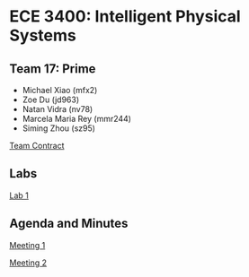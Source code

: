 # ECE 3400: Intelligent Physical Systems
## Team 17: Prime
* Michael Xiao (mfx2)
* Zoe Du (jd963)
* Natan Vidra (nv78)
* Marcela Maria Rey (mmr244)
* Siming Zhou (sz95)

[Team Contract](https://3400-17.github.io/Team-17-Prime/contract)

## Labs
[Lab 1](https://3400-17.github.io/Team-17-Prime/labs/lab1)

 


## Agenda and Minutes
[Meeting 1](https://3400-17.github.io/Team-17-Prime/minutes/meeting1)

[Meeting 2](https://3400-17.github.io/Team-17-Prime/minutes/meeting2)
